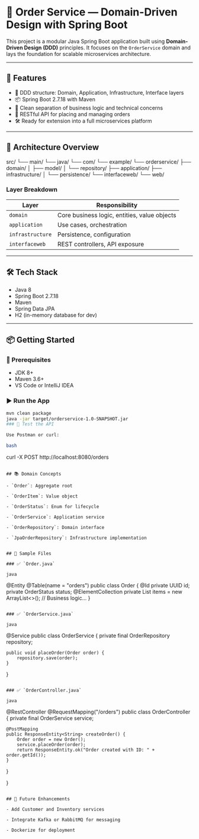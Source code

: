 # 🧠 Order Service — Domain-Driven Design with Spring Boot

This project is a modular Java Spring Boot application built using **Domain-Driven Design (DDD)** principles. It focuses on the `OrderService` domain and lays the foundation for scalable microservices architecture.

---

## 🚀 Features

- 🧩 DDD structure: Domain, Application, Infrastructure, Interface layers
- 📦 Spring Boot 2.7.18 with Maven
- 🧠 Clean separation of business logic and technical concerns
- 🧪 RESTful API for placing and managing orders
- 🛠 Ready for extension into a full microservices platform

---

## 🧱 Architecture Overview
src/ └── main/ └── java/ └── com/ └── example/ └── orderservice/ ├── domain/ │ ├── model/ │ └── repository/ ├── application/ ├── infrastructure/ │ └── persistence/ └── interfaceweb/ └── web/


### Layer Breakdown

| Layer           | Responsibility                              |
|-----------------|----------------------------------------------|
| `domain`        | Core business logic, entities, value objects |
| `application`   | Use cases, orchestration                     |
| `infrastructure`| Persistence, configuration                   |
| `interfaceweb`  | REST controllers, API exposure               |

---

## 🛠 Tech Stack

- Java 8
- Spring Boot 2.7.18
- Maven
- Spring Data JPA
- H2 (in-memory database for dev)

---

## 📦 Getting Started

### 🔧 Prerequisites

- JDK 8+
- Maven 3.6+
- VS Code or IntelliJ IDEA

### ▶️ Run the App

```bash
mvn clean package
java -jar target/orderservice-1.0-SNAPSHOT.jar
### 🧪 Test the API

Use Postman or curl:

bash

```
curl -X POST http://localhost:8080/orders

```

## 📚 Domain Concepts

- `Order`: Aggregate root
    
- `OrderItem`: Value object
    
- `OrderStatus`: Enum for lifecycle
    
- `OrderService`: Application service
    
- `OrderRepository`: Domain interface
    
- `JpaOrderRepository`: Infrastructure implementation
    

## 📂 Sample Files

### ✅ `Order.java`

java

```
@Entity
@Table(name = "orders")
public class Order {
    @Id
    private UUID id;
    private OrderStatus status;
    @ElementCollection
    private List<OrderItem> items = new ArrayList<>();
    // Business logic...
}

```

### ✅ `OrderService.java`

java

```
@Service
public class OrderService {
    private final OrderRepository repository;

    public void placeOrder(Order order) {
        repository.save(order);
    }
}

```

### ✅ `OrderController.java`

java

```
@RestController
@RequestMapping("/orders")
public class OrderController {
    private final OrderService service;

    @PostMapping
    public ResponseEntity<String> createOrder() {
        Order order = new Order();
        service.placeOrder(order);
        return ResponseEntity.ok("Order created with ID: " + order.getId());
    }
}

}
```

## 🧠 Future Enhancements

- Add Customer and Inventory services
    
- Integrate Kafka or RabbitMQ for messaging
    
- Dockerize for deployment
    
